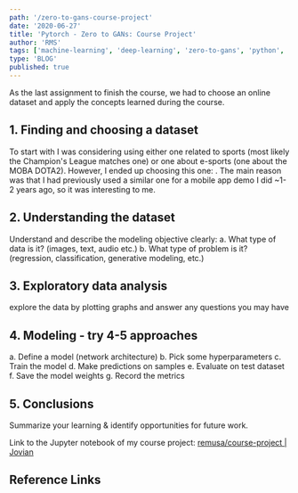 ```yaml
---
path: '/zero-to-gans-course-project'
date: '2020-06-27'
title: 'Pytorch - Zero to GANs: Course Project'
author: 'RMS'
tags: ['machine-learning', 'deep-learning', 'zero-to-gans', 'python', 'pytorch']
type: 'BLOG'
published: true
---
```


As the last assignment to finish the course, we had to choose an online dataset and apply the
concepts learned during the course.

## 1. Finding and choosing a dataset

To start with I was considering using either one related to sports (most likely the Champion's
League matches one) or one about e-sports (one about the MOBA DOTA2). However, I ended up choosing
this one: [](). The main reason was that I had previously used a similar one for a mobile app demo I
did ~1-2 years ago, so it was interesting to me.

## 2. Understanding the dataset

Understand and describe the modeling objective clearly: a. What type of data is it? (images, text,
audio etc.) b. What type of problem is it? (regression, classification, generative modeling, etc.)

## 3. Exploratory data analysis

explore the data by plotting graphs and answer any questions you may have

## 4. Modeling - try 4-5 approaches

a. Define a model (network architecture) b. Pick some hyperparameters c. Train the model d. Make
predictions on samples e. Evaluate on test dataset f. Save the model weights g. Record the metrics

## 5. Conclusions

Summarize your learning & identify opportunities for future work.

Link to the Jupyter notebook of my course project:
[remusa/course-project | Jovian](https://jovian.ml/remusa/course-project)

## Reference Links
